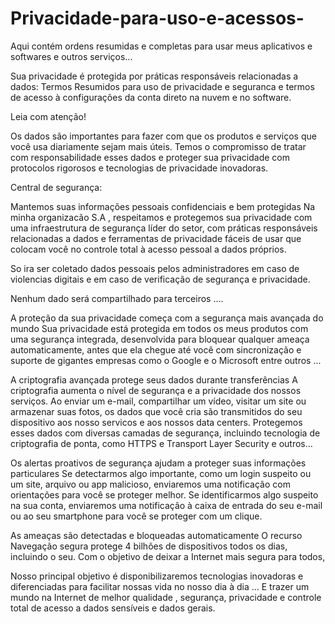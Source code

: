 # Privacidade-para-uso-e-acessos-
Aqui contém ordens resumidas e completas para usar meus aplicativos e softwares e outros serviços...

 Sua privacidade é protegida por práticas responsáveis relacionadas a dados:
 Termos Resumidos para uso de privacidade e seguranca e termos de acesso à configurações da conta direto na nuvem e no software.
 
Leia com atenção!

Os dados são importantes para fazer com que os produtos e serviços que você usa diariamente sejam mais úteis. Temos o compromisso de tratar com responsabilidade esses dados e proteger sua privacidade com protocolos rigorosos e tecnologias de privacidade inovadoras.

 Central de segurança:

Mantemos suas informações pessoais confidenciais e bem protegidas
Na minha organizacão S.A , respeitamos e protegemos sua privacidade com uma infraestrutura de segurança líder do setor, com práticas responsáveis relacionadas a dados e ferramentas de privacidade fáceis de usar que colocam você no controle total à acesso pessoal a dados próprios.

So ira ser coletado dados pessoais pelos administradores em caso de violencias digitais e em caso de verificação de segurança e privacidade.

Nenhum dado será compartilhado para terceiros ....

A proteção da sua privacidade começa com a segurança mais avançada do mundo
Sua privacidade está protegida em todos os meus produtos com uma segurança integrada, desenvolvida para bloquear qualquer ameaça automaticamente, antes que ela chegue até você com sincronização e suporte de gigantes empresas como o Google e o Microsoft entre outros ...

A criptografia avançada protege seus dados durante transferências
A criptografia aumenta o nível de segurança e a privacidade dos nossos serviços. Ao enviar um e-mail, compartilhar um vídeo, visitar um site ou armazenar suas fotos, os dados que você cria são transmitidos do seu dispositivo aos nosso servicos e aos nossos data centers. Protegemos esses dados com diversas camadas de segurança, incluindo tecnologia de criptografia de ponta, como HTTPS e Transport Layer Security e outros...

Os alertas proativos de segurança ajudam a proteger suas informações particulares
Se detectarmos algo importante, como um login suspeito ou um site, arquivo ou app malicioso, enviaremos uma notificação com orientações para você se proteger melhor. Se identificarmos algo suspeito na sua conta, enviaremos uma notificação à caixa de entrada do seu e-mail ou ao seu smartphone para você se proteger com um clique.

As ameaças são detectadas e bloqueadas automaticamente
O recurso Navegação segura protege 4 bilhões de dispositivos todos os dias, incluindo o seu. Com o objetivo de deixar a Internet mais segura para todos, 

Nosso principal objetivo é 
disponibilizaremos tecnologias inovadoras e diferenciadas para facilitar nossas vida no nosso dia à dia ...
E trazer um mundo na Internet de melhor qualidade , segurança,  privacidade e controle total de acesso a dados sensíveis e dados gerais.


